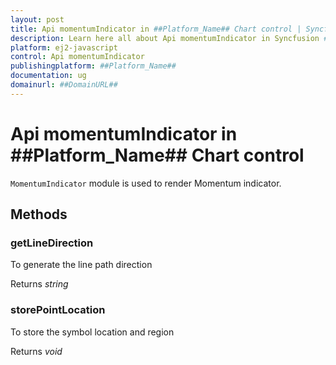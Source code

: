 ```yaml
---
layout: post
title: Api momentumIndicator in ##Platform_Name## Chart control | Syncfusion
description: Learn here all about Api momentumIndicator in Syncfusion ##Platform_Name## Chart control of Syncfusion Essential JS 2 and more.
platform: ej2-javascript
control: Api momentumIndicator 
publishingplatform: ##Platform_Name##
documentation: ug
domainurl: ##DomainURL##
---
```


# Api momentumIndicator in ##Platform_Name## Chart control

`MomentumIndicator` module is used to render Momentum indicator.

## Methods

### getLineDirection

To generate the line path direction

Returns *string*

### storePointLocation

To store the symbol location and region

Returns *void*
